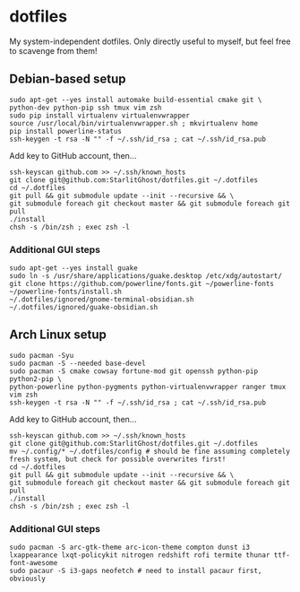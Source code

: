# dotfiles

My system-independent dotfiles.
Only directly useful to myself, but feel free to scavenge from them!

## Debian-based setup
```
sudo apt-get --yes install automake build-essential cmake git \
python-dev python-pip ssh tmux vim zsh
sudo pip install virtualenv virtualenvwrapper
source /usr/local/bin/virtualenvwrapper.sh ; mkvirtualenv home
pip install powerline-status
ssh-keygen -t rsa -N "" -f ~/.ssh/id_rsa ; cat ~/.ssh/id_rsa.pub
```
Add key to GitHub account, then...
```
ssh-keyscan github.com >> ~/.ssh/known_hosts
git clone git@github.com:StarlitGhost/dotfiles.git ~/.dotfiles
cd ~/.dotfiles
git pull && git submodule update --init --recursive && \
git submodule foreach git checkout master && git submodule foreach git pull
./install
chsh -s /bin/zsh ; exec zsh -l
```
### Additional GUI steps
```
sudo apt-get --yes install guake
sudo ln -s /usr/share/applications/guake.desktop /etc/xdg/autostart/
git clone https://github.com/powerline/fonts.git ~/powerline-fonts
~/powerline-fonts/install.sh
~/.dotfiles/ignored/gnome-terminal-obsidian.sh
~/.dotfiles/ignored/guake-obsidian.sh
```

## Arch Linux setup
```
sudo pacman -Syu
sudo pacman -S --needed base-devel
sudo pacman -S cmake cowsay fortune-mod git openssh python-pip python2-pip \
python-powerline python-pygments python-virtualenvwrapper ranger tmux vim zsh
ssh-keygen -t rsa -N "" -f ~/.ssh/id_rsa ; cat ~/.ssh/id_rsa.pub
```
Add key to GitHub account, then...
```
ssh-keyscan github.com >> ~/.ssh/known_hosts
git clone git@github.com:StarlitGhost/dotfiles.git ~/.dotfiles
mv ~/.config/* ~/.dotfiles/config # should be fine assuming completely fresh system, but check for possible overwrites first!
cd ~/.dotfiles
git pull && git submodule update --init --recursive && \
git submodule foreach git checkout master && git submodule foreach git pull
./install
chsh -s /bin/zsh ; exec zsh -l
```
### Additional GUI steps
```
sudo pacman -S arc-gtk-theme arc-icon-theme compton dunst i3 lxappearance lxqt-policykit nitrogen redshift rofi termite thunar ttf-font-awesome
sudo pacaur -S i3-gaps neofetch # need to install pacaur first, obviously
```
